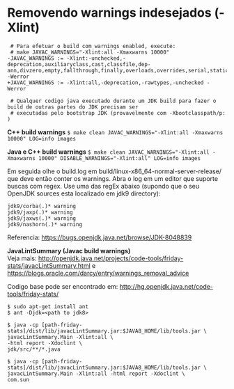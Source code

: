 # Removendo warnings indesejados  (-Xlint)

```
 # Para efetuar o build com warnings enabled, execute:
 # make JAVAC_WARNINGS="-Xlint:all -Xmaxwarns 10000"
-JAVAC_WARNINGS := -Xlint:-unchecked,-deprecation,auxiliaryclass,cast,classfile,dep-ann,divzero,empty,fallthrough,finally,overloads,overrides,serial,static,try,varargs -Werror
+JAVAC_WARNINGS := -Xlint:all,-deprecation,-rawtypes,-unchecked -Werror
 
 # Qualquer codigo java executado durante um JDK build para fazer o build de outras partes do JDK precisam ser
 # executadas pelo bootstrap JDK (provavelmente com -Xbootclasspath/p: )
```
**C++ build warnings**
```$ make clean JAVAC_WARNINGS="-Xlint:all -Xmaxwarns 10000" LOG=info images```

**Java e C++ build warnings**
```$ make clean JAVAC_WARNINGS="-Xlint:all -Xmaxwarns 10000" DISABLE_WARNINGS="-Xlint:all" LOG=info images```


Em seguida olhe o build.log em build/linux-x86_64-normal-server-release/ que deve então conter os warnings.
Abra o log em um editor que suporte buscas com regex. Use uma das regEx abaixo (supondo que o seu OpenJDK sources esta localizado em jdk9 directory):

```
jdk9/corba(.)* warning
jdk9/jaxp(.)* warning
jdk9/jaxws(.)* warning
jdk9/nashorn(.)* warning
```
Referencia: https://bugs.openjdk.java.net/browse/JDK-8048839

**JavaLintSummary (Javac build warnings)**<br/>
Veja mais: http://openjdk.java.net/projects/code-tools/friday-stats/javacLintSummary.html e https://blogs.oracle.com/darcy/entry/warnings_removal_advice

Codigo base pode ser encontrado em: http://hg.openjdk.java.net/code-tools/friday-stats/

```
$ sudo apt-get install ant
$ ant -Djdk=<path to jdk8>

$ java -cp [path-friday-stats]/dist/lib/javacLintSummary.jar:$JAVA8_HOME/lib/tools.jar \
javacLintSummary.Main -Xlint:all \ 
-html report -Xdoclint \
jdk/src/**/*.java

$ java -cp [path-friday-stats]/dist/lib/javacLintSummary.jar:$JAVA8_HOME/lib/tools.jar \ javacLintSummary.Main -Xlint:all -html report -Xdoclint \
com.sun 
```